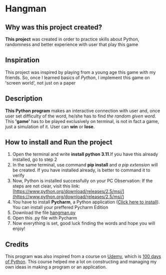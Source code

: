 # Hangman
## Why was this project created?
  **This project** was created in order to practice skills about Python, randomness and better experience with user that play this game
## Inspiration
  This project was inspired by playing from a young age this game with my friends. So, once I learned basics of *Python*, I implement this game on 'screen world', not just on a paper
## Description
  **This Python program** makes an interactive connection with user and, once user set difficulty of the word, he/she has to find *the random given word*.
  This **'game'** has to be played exclusively on terminal, is not in fact a game, just a simulation of it.
  User can **win** or **lose**.
## How to install and Run the project
  1. Open the terminal and write **install python 3.11**.If you have this already installed, go to step 2
  2. In the same terminal, use command **pip install** and *a pip extension* will be created. If you have installed already, is better to command it to verify
  3. Now, Python is installed successfully on your PC
Observation: If the steps are not clear, visit this link: [https://www.python.org/download/releases/2.5/msi/](https://www.python.org/download/releases/2.5/msi/)
  5. You have to install **Pycharm**, a Python application ([Click here to install](https://www.jetbrains.com/pycharm/)). You can install your preffered Pycharm Edition
  6. Download the file [hangman.py](https://github.com/LucaSandru/Hangman-interactive-game/blob/main/hangman.py)
  7. Open this .py file with Pycharm
  8. Now everything is set, good luck finding the words and hope you will enjoy!
## Credits
  This program was also inspired from a course on [Udemy](https://www.udemy.com/?gad_source=1&utm=f20108f9855c4a308f1260d1930f7981&track=1&pt=2), which is [100 days of Python](https://www.udemy.com/share/103J8C3@b8_n-2JHMT2gShhz7l8xfjqa0Rcu3KOnygIPeX_RT87lnwaQc3Kg3obnoymodALrew==/). This course helped me a lot on constructing and managing my own ideas in making a program or an application.




